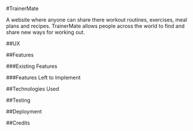 #TrainerMate

A website where anyone can share there workout routines, exercises, meal plans and recipes.
TrainerMate allows people across the world to find and share new ways for working out.

##UX



##Features

###Existing Features

###Features Left to Implement

##Technologies Used

##Testing

##Deployment

##Credits
